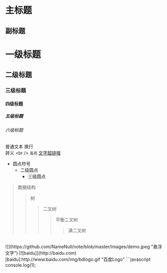 主标题
=
副标题
-
# 一级标题
## 二级标题
### 三级标题
#### 四级标题
##### 五级标题
###### 六级标题
普通文本
换行<br />
转义 \<br />
`高亮`
[文字超链接](http://www.baidu.com "悬浮文字")
* 圆点符号
    * 二级圆点
        * 三级圆点
>数据结构
>>树
>>>二叉树
>>>>平衡二叉树
>>>>>满二叉树
<br />
![](https://github.com/NameNull/note/blob/master/images/demo.jpeg "悬浮文字")
[![baidu]](http://baidu.com)[baidu]:http://www.baidu.com/img/bdlogo.gif "百度Logo"
```javascript
console.log(1);
